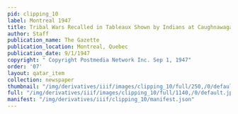```yaml
---
pid: clipping_10
label: Montreal 1947
title: Tribal Wars Recalled in Tableaux Shown by Indians at Caughnawaga
author: Staff
publication_name: The Gazette
publication_location: Montreal, Quebec
publication_date: 9/1/1947
copyright: " Copyright Postmedia Network Inc. Sep 1, 1947"
order: '07'
layout: qatar_item
collection: newspaper
thumbnail: "/img/derivatives/iiif/images/clipping_10/full/250,/0/default.jpg"
full: "/img/derivatives/iiif/images/clipping_10/full/1140,/0/default.jpg"
manifest: "/img/derivatives/iiif/clipping_10/manifest.json"
---
```

